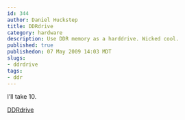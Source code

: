 ```yaml
--- 
id: 344
author: Daniel Huckstep
title: DDRdrive
category: hardware
description: Use DDR memory as a harddrive. Wicked cool.
published: true
publishedon: 07 May 2009 14:03 MDT
slugs: 
- ddrdrive
tags: 
- ddr
---
```

I’ll take 10.

[DDRdrive](http://www.ddrdrive.com/)